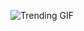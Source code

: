 
<!-- GIF_SECTION -->
![Trending GIF](https://media3.giphy.com/media/v1.Y2lkPThiYjIxNzcydzgyN2FibjFmdDlncXowbDlvN3VuZ3NlMHR6bWhlaXN1eHV3azZkYSZlcD12MV9naWZzX3NlYXJjaCZjdD1n/78XCFBGOlS6keY1Bil/giphy.gif)
<!-- END_GIF_SECTION -->
